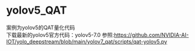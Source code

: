 # yolov5_QAT
案例为yolov5的QAT量化代码  
下载最新的yolov5官方代码：yolov5-7.0 
参照:https://github.com/NVIDIA-AI-IOT/yolo_deepstream/blob/main/yolov7_qat/scripts/qat-yolov5.py
